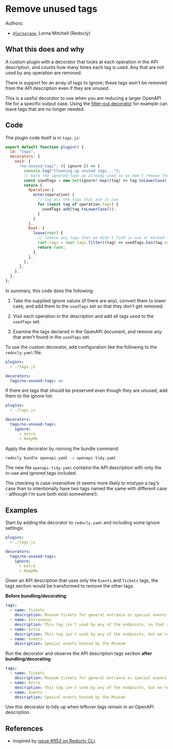 # Remove unused tags

Authors:

- [`@lornajane`](https://github.com/lornajane), Lorna Mitchell (Redocly)

## What this does and why

A custom plugin with a decorator that looks at each operation in the API description, and counts how many times each tag is used. Any that are not used by any operation are removed.

There is support for an array of tags to ignore; these tags won't be removed from the API description even if they are unused.

This is a useful decorator to use when you are reducing a larger OpenAPI file for a specific output case. Using the [filter-out decorator](https://redocly.com/docs/cli/decorators/filter-out/) for example can leave tags that are no longer needed.

## Code

The plugin code itself is in `tags.js`:

```js
export default function plugin() {
  id: "tags",
  decorators: {
    oas3: {
      "no-unused-tags": ({ ignore }) => {
        console.log("Cleaning up unused tags...");
        // mark the ignored tags as already used so we don't remove them
        const usedTags = new Set(ignore?.map((tag) => tag.toLowerCase()));
        return {
          Operation:{
            enter(operation) {
              // log all the tags that are in use
              for (const tag of operation.tags) {
                usedTags.add(tag.toLowerCase());
              }
            }
          },
          Root: {
            leave(root) {
              // remove any tags that we didn't find in use or marked to ignore
              root.tags = root.tags.filter((tag) => usedTags.has(tag.name.toLowerCase()));
              return root;
            },
          },
        };
      },
    },
  },
};
```

In summary, this code does the following:

1. Take the supplied ignore values (if there are any), convert them to lower case, and add them to the `usedTags` set so that they don't get removed.

2. Visit each operation in the description and add all tags used to the `usedTags` set.

3. Examine the tags declared in the OpenAPI document, and remove any that aren't found in the `usedTags` set.

To use the custom decorator, add configuration like the following to the `redocly.yaml` file:

```yaml
plugins:
  - ./tags.js

decorators:
  tags/no-unused-tags: on
```

If there are tags that should be preserved even though they are unused, add them to the ignore list:

```yaml
plugins:
  - ./tags.js

decorators:
  tags/no-unused-tags:
    ignore:
      - extra
      - KeepMe
```

Apply the decorator by running the bundle command:

```bash
redocly bundle openapi.yaml -o openapi-tidy.yaml
```

The new file `openapi-tidy.yaml` contains the API description with only the in-use and ignored tags included.

The checking is case-insensitive (it seems more likely to mistype a tag's case than to intentionally have two tags named the same with different case - although I'm sure both exist somewhere!).

## Examples

Start by adding the decorator to `redocly.yaml` and including some ignore settings:

```yaml
plugins:
  - ./tags.js

decorators:
  tags/no-unused-tags:
    ignore:
      - extra
      - KeepMe
```

Given an API description that uses only the `Events` and `Tickets` tags, the tags section would be transformed to remove the other tags.

**Before bundling/decorating**:

```yaml
tags:
  - name: Tickets
    description: Museum tickets for general entrance or special events.
  - name: Extraneous
    description: This tag isn't used by any of the endpoints, so that should be detected and corrected.
  - name: Extra
    description: This tag isn't used by any of the endpoints, but we're keeping it anyway.
  - name: Events
    description: Special events hosted by the Museum
```

Run the decorator and observe the API description tags section **after bundling/decorating**:

```yaml
tags:
  - name: Tickets
    description: Museum tickets for general entrance or special events.
  - name: Extra
    description: This tag isn't used by any of the endpoints, but we're keeping it anyway.
  - name: Events
    description: Special events hosted by the Museum
```

Use this decorator to tidy up when leftover tags remain in an OpenAPI description.

## References

- Inspired by [issue #953 on Redocly CLI](https://github.com/Redocly/redocly-cli/issues/953).
